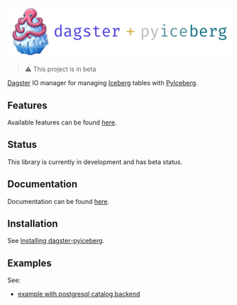 ![dagster-pyiceberg](docs/assets/dagster-pyiceberg-main.png)

> ⚠️ This project is in beta

[Dagster](https://dagster.io/) IO manager for managing [Iceberg](https://iceberg.apache.org/) tables with [PyIceberg](https://github.com/apache/iceberg-python).

## Features

Available features can be found [here](https://jasperhg90.github.io/dagster-pyiceberg/features/).

## Status

This library is currently in development and has beta status.

## Documentation

Documentation can be found [here](https://jasperhg90.github.io/dagster-pyiceberg/).

## Installation

See [Installing dagster-pyiceberg](https://jasperhg90.github.io/dagster-pyiceberg/installation/).

## Examples

See:

- [example with postgresql catalog backend](https://github.com/JasperHG90/dagster-pyiceberg-example-postgres)
